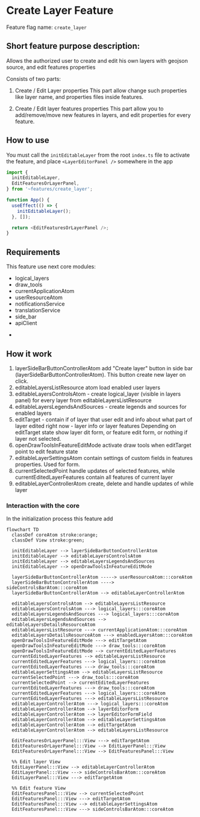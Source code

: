# Create Layer Feature

Feature flag name: `create_layer`

## Short feature purpose description:

Allows the authorized user to create and edit his own layers with geojson source,
and edit features properties

Consists of two parts:

1. Create / Edit Layer properties
   This part allow change such properties like layer name,
   and properties files inside features.

2. Create / Edit layer features properties
   This part allow you to add/remove/move new features in layers,
   and edit properties for every feature.

## How to use

You must call the `initEditableLayer` from the root `index.ts` file to activate the feature,
and place `<LayerEditorPanel />` somewhere in the app

```ts
import {
  initEditableLayer,
  EditFeaturesOrLayerPanel,
} from '~features/create_layer';

function App() {
  useEffect(() => {
    initEditableLayer();
  }, []);

  return <EditFeaturesOrLayerPanel />;
}
```

## Requirements

This feature use next core modules:

- logical_layers
- draw_tools
- currentApplicationAtom
- userResourceAtom
- notificationsService
- translationService
- side_bar
- apiClient

*

## How it work

1. layerSideBarButtonControllerAtom add "Create layer" button in side bar (layerSideBarButtonControllerAtom). This button create new layer on click.
2. editableLayersListResource atom load enabled user layers
3. editableLayersControlsAtom - create logical_layer (visible in layers panel) for every layer from editableLayersListResource
4. editableLayersLegendsAndSources - create legends and sources for enabled layers
5. editTarget - contain if of layer that user edit and info about what part of layer edited right now - layer info or layer features
   Depending on editTarget state <EditFeaturesOrLayerPanel /> show layer dit form, or feature edit form, or nothing if layer not selected.
6. openDrawToolsInFeatureEditMode activate draw tools when editTarget point to edit feature state
7. editableLayerSettingsAtom contain settings of custom fields in features properties. Used for form.
8. currentSelectedPoint handle updates of selected features,
   while currentEditedLayerFeatures contain all features of current layer
9. editableLayerControllerAtom create, delete and handle updates of while layer

### Interaction with the core

In the initialization process this feature add

```mermaid
flowchart TD
  classDef coreAtom stroke:orange;
  classDef View stroke:green;

  initEditableLayer --> layerSideBarButtonControllerAtom
  initEditableLayer --> editableLayersControlsAtom
  initEditableLayer --> editableLayersLegendsAndSources
  initEditableLayer --> openDrawToolsInFeatureEditMode

  layerSideBarButtonControllerAtom -----> userResourceAtom:::coreAtom
  layerSideBarButtonControllerAtom ----> sideControlsBarAtom:::coreAtom
  layerSideBarButtonControllerAtom --> editableLayerControllerAtom

  editableLayersControlsAtom --> editableLayersListResource
  editableLayersControlsAtom ---> logical_layers:::coreAtom
  editableLayersLegendsAndSources ---> logical_layers:::coreAtom
  editableLayersLegendsAndSources --> editableLayersDetailsResourceAtom
  editableLayersListResource ---> currentApplicationAtom:::coreAtom
  editableLayersDetailsResourceAtom ---> enabledLayersAtom:::coreAtom
  openDrawToolsInFeatureEditMode ---> editTargetAtom
  openDrawToolsInFeatureEditMode ---> draw_tools:::coreAtom
  openDrawToolsInFeatureEditMode --> currentEditedLayerFeatures
  currentEditedLayerFeatures --> editableLayersListResource
  currentEditedLayerFeatures ---> logical_layers:::coreAtom
  currentEditedLayerFeatures ---> draw_tools:::coreAtom
  editableLayerSettingsAtom --> editableLayersListResource
  currentSelectedPoint ---> draw_tools:::coreAtom
  currentSelectedPoint --> currentEditedLayerFeatures
  currentEditedLayerFeatures ---> draw_tools:::coreAtom
  currentEditedLayerFeatures ---> logical_layers:::coreAtom
  currentEditedLayerFeatures ---> editableLayersListResource
  editableLayerControllerAtom ---> logical_layers:::coreAtom
  editableLayerControllerAtom --> layerEditorForm
  editableLayerControllerAtom --> layerEditorFormField
  editableLayerControllerAtom --> editableLayerSettingsAtom
  editableLayerControllerAtom --> editTargetAtom
  editableLayerControllerAtom --> editableLayersListResource

  EditFeaturesOrLayerPanel:::View ---> editTargetAtom
  EditFeaturesOrLayerPanel:::View --> EditLayerPanel:::View
  EditFeaturesOrLayerPanel:::View --> EditFeaturesPanel:::View

  %% Edit layer View
  EditLayerPanel:::View --> editableLayerControllerAtom
  EditLayerPanel:::View ---> sideControlsBarAtom:::coreAtom
  EditLayerPanel:::View ---> editTargetAtom

  %% Edit feature View
  EditFeaturesPanel:::View --> currentSelectedPoint
  EditFeaturesPanel:::View ---> editTargetAtom
  EditFeaturesPanel:::View --> editableLayerSettingsAtom
  EditFeaturesPanel:::View ---> sideControlsBarAtom:::coreAtom
```
